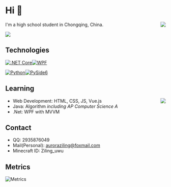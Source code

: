 # Hi 👋
<a href="#"><img align="right" src="https://github-readme-stats.vercel.app/api?username=auroraziling&theme=dark&show_icons=true"></img></a>

I'm a high school student in Chongqing, China.

![](https://visitor-badge.laobi.icu/badge?page_id=AuroraZiling.AuroraZiling)

## Technologies

[![.NET Core][.NET Core]][.NET-url][![WPF][WPF]][WPF-url]

[![Python][Python]][Python-url][![PySide6][PySide6]][PySide6-url]

## Learning

<a href="#"><img align="right" src="https://github-readme-stats.vercel.app/api/top-langs/?username=auroraziling&hide=javascript,html,css&layout=compact&theme=dark"></img></a>

- Web Development: HTML, CSS, JS, Vue.js
- Java: Algorithm *including AP Computer Science A*
- .Net: WPF with MVVM

## Contact
- QQ: 2935876049
- Mail(Personal): auroraziling@foxmail.com
- Minecraft ID: Ziling_uwu

## Metrics

![Metrics](https://metrics.lecoq.io/AuroraZiling?template=classic&base.header=0&isocalendar=1&languages=1&lines=1&achievements=1&base=header%2C%20activity%2C%20community%2C%20repositories%2C%20metadata&base.indepth=false&base.hireable=false&base.skip=false&isocalendar=false&isocalendar.duration=half-year&languages=false&languages.ignored=html%2C%20css%2C%20scss%2C%20javascript%2C%20typescript%2C%20batchfile&languages.limit=8&languages.threshold=0%25&languages.other=false&languages.colors=github&languages.sections=most-used&languages.indepth=false&languages.analysis.timeout=15&languages.analysis.timeout.repositories=7.5&languages.categories=markup%2C%20programming&languages.recent.categories=markup%2C%20programming&languages.recent.load=300&languages.recent.days=14&lines=false&lines.sections=base&lines.repositories.limit=4&lines.history.limit=1&lines.delay=0&achievements=false&achievements.threshold=B&achievements.secrets=false&achievements.display=compact&achievements.limit=0&config.timezone=Asia%2FShanghai&config.order=base.header%2C%20isocalendar&config.display=large)


[.NET Core]: https://img.shields.io/badge/.NET_Core-512BD4?style=for-the-badge&logo=dotnet&logoColor=white
[.NET-url]: https://dotnet.microsoft.com/
[WPF]: https://img.shields.io/badge/WPF-1E90FF?style=for-the-badge&logo=windows&logoColor=61DAFB
[WPF-url]: https://github.com/dotnet/wpf

[Python]: https://img.shields.io/badge/Python-426B98?style=for-the-badge&logo=python&logoColor=white
[Python-url]: https://www.python.org/
[PySide6]: https://img.shields.io/badge/PySide6-1E90FF?style=for-the-badge&logo=qt&logoColor=61DAFB
[PySide6-url]: https://wiki.qt.io/Qt_for_Python
